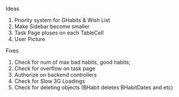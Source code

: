 Ideas

1. Priority system for GHabits & Wish List
2. Make Sidebar become smaller
3. Task Page pluses on each TableCell
4. User Picture

Fixes

1. Check for num of max bad habits, good habits;
2. Check for overflow on task page
3. Authorize on backend controllers
4. Check for Slow 3G Loadings
5. Check for deleting objects (BHabit deletes BHabitDates and etc)
